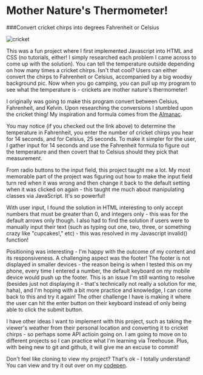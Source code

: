 # Mother Nature's Thermometer!
###Convert cricket chirps into degrees Fahrenheit or Celsius

![cricket](https://cloud.githubusercontent.com/assets/19316487/20552879/321409ea-b11d-11e6-9a1c-fc4e42a10940.png)

This was a fun project where I first implemented Javascript into HTML and CSS (no tutorials, either! I simply researched each problem I came across to come up with the solution). You can tell the temperature outside depending on how many times a cricket chirps. Isn't that cool? Users can either convert the chirps to Fahrenheit or Celsius, accompanied by a big woodsy background pic. Now when you go camping, you can pull up my program to see what the temperature is - crickets are mother nature's thermometer!

I originally was going to make this program convert between Celsius, Fahrenheit, and Kelvin. Upon researching the conversions I stumbled upon the cricket thing! My inspiration and formula comes from the [Almanac](http://www.almanac.com/content/cricket-chirps-natures-thermometer).

You may notice (if you checked out the link above) to determine the temperature in Fahrenheit, you enter the number of cricket chirps you hear for 14 seconds, and for Celsius, 25 seconds. To make it simpler for the user, I gather input for 14 seconds and use the Fahrenheit formula to figure out the temperature and then covert that to Celsius should they pick that measurement.

From radio buttons to the input field, this project taught me a lot. My most memorable part of the project was figuring out how to make the input field turn red when it was wrong and then change it back to the default setting when it was clicked on again - this taught me much about manipulating classes via JavaScript. It's so powerful!

With user input, I found the solution in HTML interesting to only accept numbers that must be greater than 0, and integers only - this was for the default arrows only though. I also had to find the solution if users were to manually input their text (such as typing out one, two, three, or something crazy like "cupcakes!," etc) - this was resolved in my Javascript invalid() function!

Positioning was interesting - I'm happy with the outcome of my content and its responsiveness. A challenging aspect was the footer! The footer is not displayed in smaller devices - the reason being is when I tested this on my phone, every time I entered a number, the default keyboard on my mobile device would push up the footer. This is an issue I'm still wanting to resolve (besides just not displaying it - that's technically not really a solution for me, haha), and I'm hoping with a bit more practice and knowledge, I can come back to this and try it again! The other challenge I have is making it where the user can hit the enter button on their keyboard instead of only being able to click the submit button.

I have other ideas I want to implement with this project, such as taking the viewer's weather from their personal location and converting it to cricket chirps - so perhaps some API actioin going on. I am going to move on to different projects so I can practice what I'm learning via Treehouse. Plus, with being new to git and github, it will give me an excuse to commit!

Don't feel like cloning to view my project? That's ok - I totally understand! You can view and try it out over on my [codepen](codepen.io/7humbs/full/rWVwpJ/).
